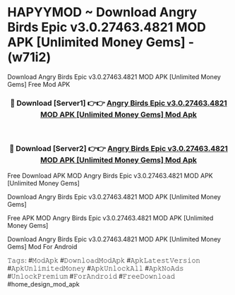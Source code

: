 # HAPYYMOD ~ Download Angry Birds Epic v3.0.27463.4821 MOD APK [Unlimited Money Gems] - (w71i2)
Download Angry Birds Epic v3.0.27463.4821 MOD APK [Unlimited Money Gems] Free Mod APK

<div align="center">
<h3>🔴 Download [Server1] 👉👉 <a href="https://apk-comot.site?title=Angry_Birds_Epic_v3.0.27463.4821_MOD_APK_[Unlimited_Money_Gems]">Angry Birds Epic v3.0.27463.4821 MOD APK [Unlimited Money Gems] Mod Apk</a></h3><br>

<h3>🔴 Download [Server2] 👉👉 <a href="https://apk-comot.site?title=Angry_Birds_Epic_v3.0.27463.4821_MOD_APK_[Unlimited_Money_Gems]">Angry Birds Epic v3.0.27463.4821 MOD APK [Unlimited Money Gems] Mod Apk</a></h3>
</div>


Free Download APK MOD Angry Birds Epic v3.0.27463.4821 MOD APK [Unlimited Money Gems]

Download Angry Birds Epic v3.0.27463.4821 MOD APK [Unlimited Money Gems] 

Free APK MOD Angry Birds Epic v3.0.27463.4821 MOD APK [Unlimited Money Gems] 

Download Angry Birds Epic v3.0.27463.4821 MOD APK [Unlimited Money Gems] Mod For Android

𝚃𝚊𝚐𝚜: #𝙼𝚘𝚍𝙰𝚙𝚔 #𝙳𝚘𝚠𝚗𝚕𝚘𝚊𝚍𝙼𝚘𝚍𝙰𝚙𝚔 #𝙰𝚙𝚔𝙻𝚊𝚝𝚎𝚜𝚝𝚅𝚎𝚛𝚜𝚒𝚘𝚗 #𝙰𝚙𝚔𝚄𝚗𝚕𝚒𝚖𝚒𝚝𝚎𝚍𝙼𝚘𝚗𝚎𝚢 #𝙰𝚙𝚔𝚄𝚗𝚕𝚘𝚌𝚔𝙰𝚕𝚕 #𝙰𝚙𝚔𝙽𝚘𝙰𝚍𝚜 #𝚄𝚗𝚕𝚘𝚌𝚔𝙿𝚛𝚎𝚖𝚒𝚞𝚖 #𝙵𝚘𝚛𝙰𝚗𝚍𝚛𝚘𝚒𝚍 #𝙵𝚛𝚎𝚎𝙳𝚘𝚠𝚗𝚕𝚘𝚊𝚍 #home_design_mod_apk